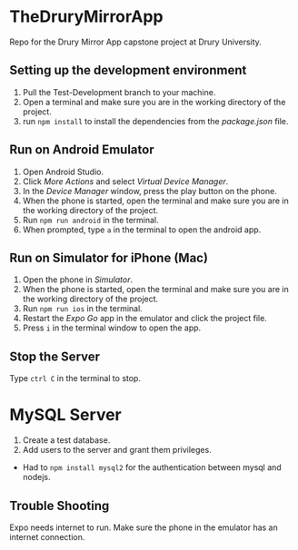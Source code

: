 # TheDruryMirrorApp
Repo for the Drury Mirror App capstone project at Drury University.


## Setting up the development environment
1. Pull the Test-Development branch to your machine.
2. Open a terminal and make sure you are in the working directory of the project.
3. run `npm install` to install the dependencies from the *package.json* file.

## Run on Android Emulator
1. Open Android Studio.
2. Click *More Actions* and select *Virtual Device Manager*.
3. In the *Device Manager* window, press the play button on the phone.
4. When the phone is started, open the terminal and make sure you are in the working directory of the project.
5. Run `npm run android` in the terminal.
6. When prompted, type `a` in the terminal to open the android app.

## Run on Simulator for iPhone (Mac)
1. Open the phone in *Simulator*.
2. When the phone is started, open the terminal and make sure you are in the working directory of the project.
3. Run `npm run ios` in the terminal.
4. Restart the *Expo Go* app in the emulator and click the project file.  
5. Press `i` in the terminal window to open the app.

## Stop the Server
Type `ctrl C` in the terminal to stop.


# MySQL Server
1. Create a test database. 
2. Add users to the server and grant them privileges.

* Had to `npm install mysql2` for the authentication between mysql and nodejs.

## Trouble Shooting
Expo needs internet to run. Make sure the phone in the emulator has an internet connection.    
